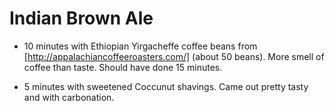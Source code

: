 # Indian Brown Ale
* 10 minutes with Ethiopian Yirgacheffe coffee beans from [http://appalachiancoffeeroasters.com/] (about 50 beans). More smell of coffee than taste. Should have done 15 minutes.

* 5 minutes with sweetened Coccunut shavings. Came out pretty tasty and with carbonation.
